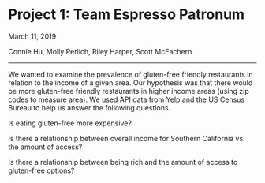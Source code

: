 # Project 1: Team Espresso Patronum  
March 11, 2019  
  
Connie Hu, Molly Perlich, Riley Harper, Scott McEachern  
  
---
  
We wanted to  examine the prevalence of gluten-free friendly restaurants in relation to the income of a given area. 
Our hypothesis was that there would be more gluten-free friendly restaurants in higher income areas 
(using zip codes to measure area).  We used API data from Yelp and the US Census Bureau to help us answer 
the following questions.  
  
Is eating gluten-free more expensive?​

Is there a relationship between overall income for Southern California vs. the amount of access?​

Is there a relationship between being rich and the amount of access to gluten-free options?
